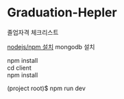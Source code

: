 # Graduation-Hepler
졸업자격 체크리스트

[nodejs/npm 설치](https://velog.io/@loakick/AWS-EC2-Ubuntu-18.04%EC%97%90-NodeJS-Github-Mysql-%ED%99%98%EA%B2%BD-%EA%B5%AC%EC%B6%95%ED%95%98%EA%B8%B0)
mongodb 설치

npm install  
cd client  
npm install  


(project root)$ npm run dev
